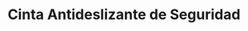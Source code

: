 ---
title: "Cinta Antideslizante de Seguridad"
description: "Prevención de Caídas y Mayor Tracción en Superficies"
line: "Línea de demarcación y señalización"
main:
  id: 301
  content: |
    Presentamos nuestra **Cinta Antideslizante de Seguridad** – la solución eficaz para prevenir caídas y mejorar la tracción en cualquier superficie. Este producto esencial, parte de nuestra **Línea de Control de Riesgos**, está diseñado para proporcionar una superficie segura en áreas de alto tránsito, escaleras o rampas, minimizando accidentes.

  imgCard: "@/images/products/c-01.avif"
  imgMain: "@/images/products/c-01.avif"
  imgAlt: "Cinta Antideslizante de Seguridad"
tabs:
  - id: "tabs-with-card-item-1"
    dataTab: "#tabs-with-card-1"
    title: "Descripción"
  - id: "tabs-with-card-item-2"
    dataTab: "#tabs-with-card-2"
    title: "Especificaciones Técnicas"
  - id: "tabs-with-card-item-3"
    dataTab: "#tabs-with-card-3"
    title: "Aplicaciones y Beneficios"
longDescription:
  title: "Seguridad Reforzada Donde Más se Necesita"
  subTitle: |
    Nuestra Cinta Antideslizante de Seguridad es la herramienta ideal para crear entornos más seguros en tu hogar, oficina o instalaciones industriales. Su fácil aplicación y durabilidad la convierten en una inversión inteligente para prevenir accidentes y cumplir con normativas de seguridad laboral, ofreciendo un agarre firme incluso en condiciones húmedas.
  btnTitle: "Solicita una cotización hoy"
  btnURL: "#"
descriptionList:
  - title: "Máxima Adherencia"
    subTitle: "Superficie granulada de alta fricción que proporciona un agarre excepcional, incluso en superficies resbaladizas."
  - title: "Fácil Instalación"
    subTitle: "Diseño autoadhesivo que permite una aplicación rápida y sencilla en una variedad de materiales sin herramientas complejas."
  - title: "Durabilidad Extrema"
    subTitle: "Resistente al agua, la abrasión, productos químicos y condiciones climáticas adversas, ideal para uso interior y exterior."
  - title: "Versatilidad"
    subTitle: "Perfecta para escaleras, rampas, pasillos, zonas de máquinas, vehículos y áreas húmedas."
specificationsLeft:
  - title: "Material"
    subTitle: "Base de [Especificar Material, ej., PVC o PET] con revestimiento abrasivo de [Especificar Material, ej., óxido de aluminio]."
  - title: "Ancho Disponible"
    subTitle: "Disponible en varios anchos (ej. 2.5 cm, 5 cm, 10 cm) para adaptarse a diferentes necesidades."
  - title: "Longitud del Rollo"
    subTitle: "Rollos de [Especificar Longitud, ej., 5 metros, 18 metros] para cubrir grandes áreas."
  - title: "Colores"
    subTitle: "Disponible en [Especificar Colores, ej., negro, amarillo, transparente] para visibilidad o discreción."
tableData:
  - feature: ["Especificación", "Valor"]
    description:
      - ["Tipo de Adhesivo", "Acrílico de alta resistencia"]
      - ["Temperatura de Operación", "[Rango de Temperatura, ej., -20°C a 60°C]"]
      - ["Grosor (mm)", "[Especificar Grosor]"]
      - ["Resistencia a la Tracción", "[Especificar Valor si aplica]"]
      - ["Vida Útil Estimada", "[Especificar Años o Tiempo]"]
blueprints:
  first: "@/images/products/c-01.avif"
  second: "@/images/products/c-01.avif"
---